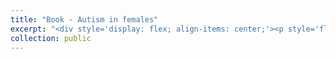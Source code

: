 ```yaml
---
title: "Book - Autism in females"
excerpt: "<div style='display: flex; align-items: center;'><p style='flex: 1; margin: 0; padding: 0;'>In this peer-reviewed book (for a French speaking audience), I introduce a social, epistemological, and historical perspective, while providing an overview of psychological and neuroscience research on autism in females. I also reflect on the challenges and complexities of autism diagnosis. Expert insights and testimonies from autistic females are interwoven with clinical views and the latest scientific findings.</p><img src='/images/book1.jpg' style='width: 300 px; height: auto; margin-left: 10px;'></div>"
collection: public
---
```


